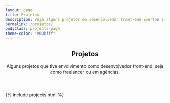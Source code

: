 ```yaml
---
layout: page
title: Projetos
description: Veja alguns projetos do desenvolvedor front-end Everton Strack, com projetos nos quais atuou como desenvolvedor front-end freelancer ou para agências.
permalink: /projetos/
bodyClass: projects-page
theme-color: "#00bfff"
---
```


<section class="section section-full clearfix">
  <header class="section-header title-section" role="heading">
      <div class="title-section-container wrap">
          <h2>Projetos</h2>
          <p>Alguns projetos que tive envolvimento como desenvolvedor front-end, seja como freelancer ou em agências.</p>
      </div>
  </header>
  <div class="wrap">
    {% include projects.html %}
  </div>
</section>
<!-- /greeatings -->